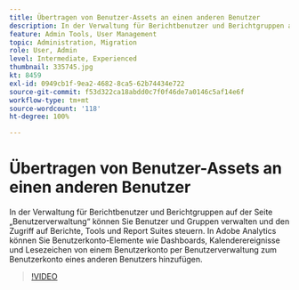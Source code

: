 ```yaml
---
title: Übertragen von Benutzer-Assets an einen anderen Benutzer
description: In der Verwaltung für Berichtbenutzer und Berichtgruppen auf der Seite „Benutzerverwaltung“ können Sie Benutzer und Gruppen verwalten und den Zugriff auf Berichte, Tools und Report Suites steuern. In Adobe Analytics können Sie Benutzerkonto-Elemente wie Dashboards, Kalenderereignisse und Lesezeichen von einem Benutzerkonto per Benutzerverwaltung zum Benutzerkonto eines anderen Benutzers hinzufügen.
feature: Admin Tools, User Management
topic: Administration, Migration
role: User, Admin
level: Intermediate, Experienced
thumbnail: 335745.jpg
kt: 8459
exl-id: 0949cb1f-9ea2-4682-8ca5-62b74434e722
source-git-commit: f53d322ca18abdd0c7f0f46de7a0146c5af14e6f
workflow-type: tm+mt
source-wordcount: '118'
ht-degree: 100%

---
```


# Übertragen von Benutzer-Assets an einen anderen Benutzer

In der Verwaltung für Berichtbenutzer und Berichtgruppen auf der Seite „Benutzerverwaltung“ können Sie Benutzer und Gruppen verwalten und den Zugriff auf Berichte, Tools und Report Suites steuern. In Adobe Analytics können Sie Benutzerkonto-Elemente wie Dashboards, Kalenderereignisse und Lesezeichen von einem Benutzerkonto per Benutzerverwaltung zum Benutzerkonto eines anderen Benutzers hinzufügen.


>[!VIDEO](https://video.tv.adobe.com/v/335745/?quality=12&learn=on)
